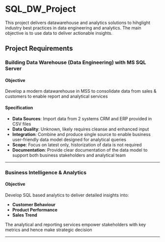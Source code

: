 # SQL_DW_Project
This project delivers datawarehouse and analytics solutions to hihglight industry best practices in data engineering and analytics. 
The main objective is to use data to deliver actionable insights.


## Project Requirements


### Building Data Warehouse (Data Engineering) with MS SQL Server 

#### Objective
Develop a modern datawarehouse in MSS to consolidate data from sales & customers to enable report and analytical services

#### Specification 
- **Data Sources**: Import data from 2 systems CRM and ERP provided in CSV files
- **Data Quality**: Unknown, likely requires cleanse and enhanced input
- **Integration**: Combine and produce single source to enable business user-friendly data model designed for analytical queries
- **Scope**: Focus on latest only, historization of data is not required
- **Documentation**: Provide clear documentation of the data model to support both business stakeholders and analytical team

---

### Business Intelligence & Analytics

#### Objective
Develop SQL based analytics to deliver detailed insights into:
- **Customer Behaviour**
- **Product Performance**
- **Sales Trend**


The analytical and reporting services empower stakeholders with key metrics and hence make strategic decision
 
--- 
